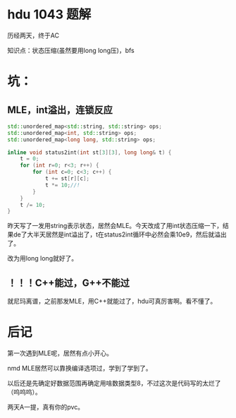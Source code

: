 # hdu 1043 题解

历经两天，终于AC

知识点：状态压缩(虽然要用long long压)，bfs

# 坑：

## MLE，int溢出，连锁反应

```cpp
std::unordered_map<std::string, std::string> ops;
std::unordered_map<int, std::string> ops;
std::unordered_map<long long, std::string> ops;

inline void status2int(int st[3][3], long long& t) {
    t = 0;
    for (int r=0; r<3; r++) {
        for (int c=0; c<3; c++) {
            t += st[r][c];
            t *= 10;//!
        }
    }
    t /= 10;
}
```

昨天写了一发用string表示状态，居然会MLE。今天改成了用int状态压缩一下，结果de了大半天居然是int溢出了，t在status2int循环中必然会乘10e9，然后就溢出了。

改为用long long就好了。

## ！！！C++能过，G++不能过

就尼玛离谱，之前那发MLE，用C++就能过了，hdu可真厉害啊。看不懂了。


# 后记

第一次遇到MLE呢，居然有点小开心。

nmd MLE居然可以靠换编译选项过，学到了学到了。

以后还是先确定好数据范围再确定用啥数据类型8，不过这次是代码写的太烂了（呜呜呜）。

两天A一提，真有你的pvc。